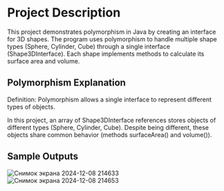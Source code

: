 # **Project Description**

This project demonstrates polymorphism in Java by creating an interface for 3D shapes. The program uses polymorphism to handle multiple shape types (Sphere, Cylinder, Cube) through a single interface (Shape3DInterface). Each shape implements methods to calculate its surface area and volume.

## **Polymorphism Explanation**

Definition: Polymorphism allows a single interface to represent different types of objects.

In this project, an array of Shape3DInterface references stores objects of different types (Sphere, Cylinder, Cube). Despite being different, these objects share common behavior (methods surfaceArea() and volume()).

## **Sample Outputs**
![Снимок экрана 2024-12-08 214633](https://github.com/user-attachments/assets/83761bad-985f-48ad-b664-0fde73906dcf)
![Снимок экрана 2024-12-08 214653](https://github.com/user-attachments/assets/e830256b-38a8-43a0-88bd-ad242d6938cd)
